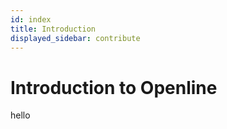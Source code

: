 ```yaml
---
id: index
title: Introduction
displayed_sidebar: contribute
---
```


# Introduction to Openline

hello